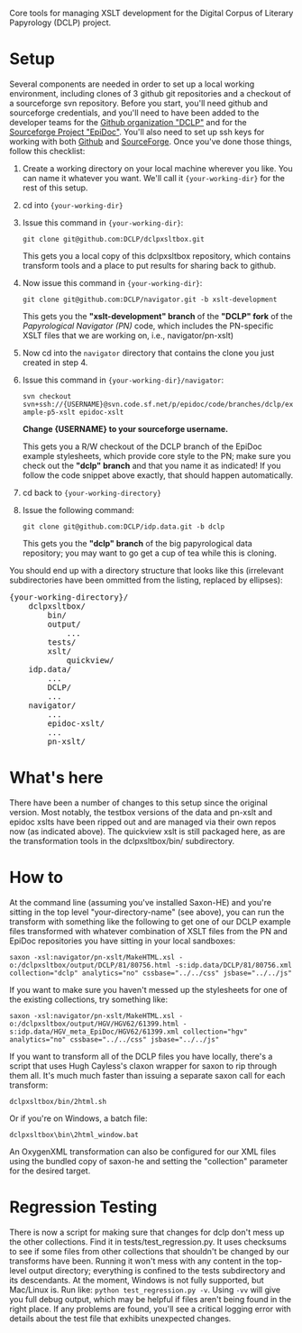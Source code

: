 Core tools for managing XSLT development for the Digital Corpus of Literary Papyrology (DCLP) project. 

Setup
=====

Several components are needed in order to set up a local working environment, including clones of 3 github git repositories and a checkout of a sourceforge svn repository. Before you start, you'll need github and sourceforge credentials, and you'll need to have been added to the developer teams for the [Github organization "DCLP"](https://github.com/DCLP/) and for the [Sourceforge Project "EpiDoc"](http://epidoc.sf.net). You'll also need to set up ssh keys for working with both [Github](https://help.github.com/articles/generating-ssh-keys) and [SourceForge](http://sourceforge.net/apps/trac/sourceforge/wiki/SSH%20keys). Once you've done those things, follow this checklist:

1. Create a working directory on your local machine wherever you like. You can name it whatever you want. We'll call it ```{your-working-dir}``` for the rest of this setup.
2. cd into ```{your-working-dir}```
3. Issue this command in ```{your-working-dir}```: 

    ```git clone git@github.com:DCLP/dclpxsltbox.git```

    This gets you a local copy of this dclpxsltbox repository, which contains transform tools and a place to put results for sharing back to github.

4. Now issue this command in ```{your-working-dir}```:

    ```git clone git@github.com:DCLP/navigator.git -b xslt-development```

    This gets you the **"xslt-development" branch** of the **"DCLP" fork** of the *Papyrological Navigator (PN)* code, which includes the PN-specific XSLT files that we are working on, i.e., navigator/pn-xslt)

5. Now cd into the ```navigator``` directory that contains the clone you just created in step 4.

6. Issue this command in ```{your-working-dir}/navigator```:

    ```svn checkout svn+ssh://{USERNAME}@svn.code.sf.net/p/epidoc/code/branches/dclp/example-p5-xslt epidoc-xslt```

    **Change {USERNAME} to your sourceforge username.**

    This gets you a R/W checkout of the DCLP branch of the EpiDoc example stylesheets, which provide core style to the PN; make sure you check out the **"dclp" branch** and that you name it as indicated! If you follow the code snippet above exactly, that should happen automatically.

7. cd back to ```{your-working-directory}```

8. Issue the following command:

    ```git clone git@github.com:DCLP/idp.data.git -b dclp```

    This gets you the **"dclp" branch** of the big papyrological data repository; you may want to go get a cup of tea while this is cloning.

You should end up with a directory structure that looks like this (irrelevant subdirectories have been ommitted from the listing, replaced by ellipses):

<pre>{your-working-directory}/
    dclpxsltbox/
        bin/
        output/
            ...
        tests/
        xslt/
            quickview/
    idp.data/
        ...
        DCLP/
        ...
    navigator/
        ...
        epidoc-xslt/
        ...
        pn-xslt/
</pre>

What's here
============

There have been a number of changes to this setup since the original version. Most notably, the testbox versions of the data and pn-xslt and epidoc xslts have been ripped out and are managed via their own repos now (as indicated above). The quickview xslt is still packaged here, as are the transformation tools in the dclpxsltbox/bin/ subdirectory.


How to
======

At the command line (assuming you've installed Saxon-HE) and you're sitting in the top level "your-directory-name" (see above), you can run the transform with something like the following to get one of our DCLP example files transformed with whatever combination of XSLT files from the PN and EpiDoc repositories you have sitting in your local sandboxes:

    saxon -xsl:navigator/pn-xslt/MakeHTML.xsl -o:/dclpxsltbox/output/DCLP/81/80756.html -s:idp.data/DCLP/81/80756.xml collection="dclp" analytics="no" cssbase="../../css" jsbase="../../js"

If you want to make sure you haven't messed up the stylesheets for one of the existing collections, try something like:

    saxon -xsl:navigator/pn-xslt/MakeHTML.xsl -o:/dclpxsltbox/output/HGV/HGV62/61399.html -s:idp.data/HGV_meta_EpiDoc/HGV62/61399.xml collection="hgv" analytics="no" cssbase="../../css" jsbase="../../js"

If you want to transform all of the DCLP files you have locally, there's a script that uses Hugh Cayless's claxon wrapper for saxon to rip through them all. It's much much faster than issuing a separate saxon call for each transform:

    dclpxsltbox/bin/2html.sh

Or if you're on Windows, a batch file:

    dclpxsltbox\bin\2html_window.bat

An OxygenXML transformation can also be configured for our XML files using the bundled copy of saxon-he and setting the "collection" parameter for the desired target.

Regression Testing
==================

There is now a script for making sure that changes for dclp don't mess up the other collections. Find it in tests/test_regression.py. It uses checksums to see if some files from other collections that shouldn't be changed by our transforms have been. Running it won't mess with any content in the top-level output directory; everything is confined to the tests subdirectory and its descendants. At the moment, Windows is not fully supported, but Mac/Linux is. Run like: ```python test_regression.py -v```. Using ```-vv``` will give you full debug output, which may be helpful if files aren't being found in the right place. If any problems are found, you'll see a critical logging error with details about the test file that exhibits unexpected changes.








  
